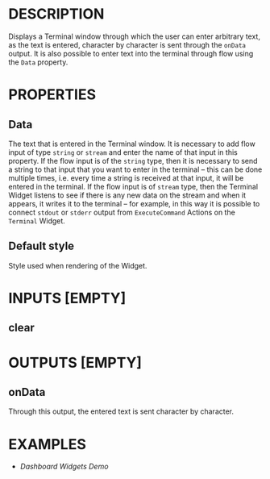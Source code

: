 # DESCRIPTION

Displays a Terminal window through which the user can enter arbitrary text, as the text is entered, character by character is sent through the `onData` output. It is also possible to enter text into the terminal through flow using the `Data` property.

# PROPERTIES

## Data

The text that is entered in the Terminal window. It is necessary to add flow input of type `string` or `stream` and enter the name of that input in this property. If the flow input is of the `string` type, then it is necessary to send a string to that input that you want to enter in the terminal – this can be done multiple times, i.e. every time a string is received at that input, it will be entered in the terminal. If the flow input is of `stream` type, then the Terminal Widget listens to see if there is any new data on the stream and when it appears, it writes it to the terminal – for example, in this way it is possible to connect `stdout` or `stderr` output from `ExecuteCommand` Actions on the `Terminal` Widget.

## Default style

Style used when rendering of the Widget.

# INPUTS [EMPTY]

## clear

# OUTPUTS [EMPTY]

## onData

Through this output, the entered text is sent character by character.

# EXAMPLES

* _Dashboard Widgets Demo_

